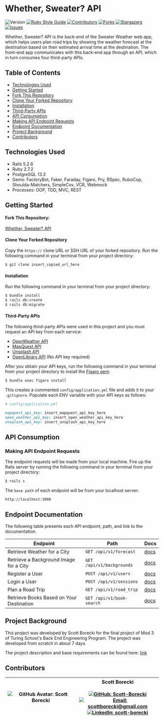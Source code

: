 # Whether, Sweater? API

![Version][version-badge]
[![Ruby Style Guide][rubocop-badge]][rubocop-url]
[![Contributors][contributors-badge]][contributors-url]
[![Forks][forks-badge]][forks-url]
[![Stargazers][stars-badge]][stars-url]
[![Issues][issues-badge]][issues-url]

Whether, Sweater? API is the back-end of the Sweater Weather web app, which helps users plan road trips by showing the weather forecast at the destination based on their estimated arrival time at the destination. The front-end app communicates with this back-end app through an API, which in turn consumes four third-party APIs.

## Table of Contents

- [Technologies Used](#technologies-used)
- [Getting Started](#getting-started)
 - [Fork This Repository](#fork-this-repository)
 - [Clone Your Forked Repository](#clone-your-forked-respository)
 - [Installation](#installation)
 - [Third-Party APIs](#third-party-apis)
- [API Consumption](#api-consumption)
 - [Making API Endpoint Requests](#making-api-endpoint-requests)
 - [Endpoint Documentation](#endpoint-documentation)
- [Project Background](#project-background)
- [Contributors](#contributors)

## Technologies Used
- Rails 5.2.6
- Ruby 2.7.2
- PostgreSQL 13.3
- Gems: FactoryBot, Faker, Faraday, Figaro, Pry, RSpec, RuboCop, Shoulda-Matchers, SimpleCov, VCR, Webmock
- Processes: OOP, TDD, MVC, REST

## Getting Started

#### Fork This Repository:

[Whether, Sweater? API][Repository]

#### Clone Your Forked Repository
Copy the `https://` clone URL or SSH URL of your forked repository.  Run the following command in your terminal from your project directory:
```bash
$ git clone insert_copied_url_here
```

#### Installation
Run the following command in your terminal from your project directory:
```bash
$ bundle install
$ rails db:create
$ rails db:migrate
```

#### Third-Party APIs
The following third-party APIs were used in this project and you must request an API key from each service:
- [OpenWeather API](https://openweathermap.org/api/one-call-api)
- [MapQuest API](https://developer.mapquest.com/documentation/geocoding-api/)
- [Unsplash API](https://unsplash.com/developers)
- [OpenLibrary API](https://openlibrary.org/developers/api) (No API key required)

After you obtain your API keys, run the following command in your terminal from your project directory to install the [Figaro gem](https://github.com/laserlemon/figaro#getting-started):

``` bash
$ bundle exec figaro install
```
This creates a commented `config/application.yml` file and adds it to your `.gitignore`.  Populate each ENV variable with your API keys as follows:

``` ruby
# config/application.yml

mapquest_api_key: insert_mapquest_api_key_here
open_weather_api_key: insert_open_weather_api_key_here
unsplash_api_key: insert_unsplash_api_key_here
```
## API Consumption

### Making API Endpoint Requests

The endpoint requests will be made from your local machine.  Fire up the Rails server by running the following command in your terminal from your project directory:
``` bash
$ rails s
```

The `base path` of each endpoint will be from your localhost server:

```
http://localhost:3000
```

## Endpoint Documentation

The following table presents each API endpoint, path, and link to the documentation.  

Endpoint                                 | Path                      | Docs
-----------------------------------------|---------------------------|------------------------
Retrieve Weather for a City              | `GET /api/v1/forecast`    | [docs][retrieve-weather]
Retrieve a Background Image for a City   | `GET /api/v1/backgrounds` | [docs][retrieve-background-image]
Register a User                          | `POST /api/v1/users`      | [docs][register-user]
Login a User                             | `POST /api/v1/sessions`   | [docs][login-user]
Plan a Road Trip                         | `GET /api/v1/road_trip`   | [docs][plan-road-trip]
Retrieve Books Based on Your Destination | `GET /api/v1/book-search` | [docs][retrieve-books]

## Project Background

This project was developed by Scott Borecki for the final project of Mod 3 of Turing School's Back End Engineering Program.  The project was developed from scratch in about 7 days.

The project description and base requirements can be found here: [link][whether-sweater-home]

## Contributors

| ![GitHub Avatar: Scott Borecki][github-avatar] | Scott Borecki<br><br>[![GitHub: Scott-Borecki][github-follow-badge]][GitHub]<br>[![Email: scottborecki@gmail.com][gmail-badge]][gmail]<br>[![LinkedIn: scott-borecki][linkedin-badge]][LinkedIn]<br> |
|-|-|

<!-- Top Level Badges and Links -->
[rubocop-badge]: https://img.shields.io/badge/code_style-rubocop-brightgreen.svg?style=flat-square
[rubocop-url]: https://github.com/rubocop/rubocop
[version-badge]: https://img.shields.io/badge/API_version-V1-or.svg?&style=flat-square&logoColor=white
[contributors-badge]: https://img.shields.io/github/contributors/scott-borecki/whether-sweater-api.svg?style=flat-square
[contributors-url]: https://github.com/scott-borecki/whether-sweater-api/graphs/contributors
[forks-badge]: https://img.shields.io/github/forks/scott-borecki/whether-sweater-api.svg?style=flat-square
[forks-url]: https://github.com/scott-borecki/whether-sweater-api/network/members
[stars-badge]: https://img.shields.io/github/stars/scott-borecki/whether-sweater-api.svg?style=flat-square
[stars-url]: https://github.com/scott-borecki/whether-sweater-api/stargazers
[issues-badge]: https://img.shields.io/github/issues/scott-borecki/whether-sweater-api.svg?style=flat-square
[issues-url]: https://github.com/scott-borecki/whether-sweater-api/issues

<!-- Docs -->
[retrieve-weather]: /docs/endpoints/retrieve_weather.md
[retrieve-background-image]: /docs/endpoints/retrieve_background_image.md
[register-user]: /docs/endpoints/register_user.md
[login-user]: /docs/endpoints/login_user.md
[plan-road-trip]: /docs/endpoints/plan_road_trip.md
[retrieve-books]: /docs/endpoints/retrieve_books.md

<!-- Links -->
[Repository]: https://github.com/Scott-Borecki/whether-sweater-api
[GitHub]: https://github.com/scott-borecki
[gmail]: mailto:scottborecki@gmail.com
[LinkedIn]: https://www.linkedin.com/in/scott-borecki/
[postman-url]: https://www.postman.com/
[whether-sweater-home]: https://backend.turing.edu/module3/projects/sweater_weather/

<!-- Badges -->
[github-follow-badge]: https://img.shields.io/github/followers/scott-borecki?label=follow&style=social
[gmail-badge]: https://img.shields.io/badge/gmail-scottborecki@gmail.com-green?style=flat&logo=gmail&logoColor=white&color=white&labelColor=EA4335
[linkedin-badge]: https://img.shields.io/badge/Scott--Borecki-%23OpenToWork-green?style=flat&logo=Linkedin&logoColor=white&color=success&labelColor=0A66C2

<!-- Images -->
[github-avatar]: https://avatars.githubusercontent.com/u/79381792?s=100
